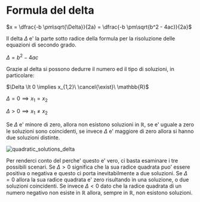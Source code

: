 # Formula del delta  

$x = \dfrac{-b \pm\sqrt{\Delta}}{2a} = \dfrac{-b \pm\sqrt{b^2 - 4ac}}{2a}$  

Il delta $\Delta$ e' la parte sotto radice della formula per la risoluzione delle equazioni di secondo grado.  

$\Delta = b^2 - 4ac$  

Grazie al delta si possono dedurre il numero ed il tipo di soluzioni, in particolare:  

$\Delta \lt 0 \implies x_{1,2}\ \cancel{\exist}\ \mathbb{R}$  

$\Delta = 0 \implies x_1 = x_2$  

$\Delta \gt 0 \implies x_1 \neq x_2$  

Se $\Delta$ e' minore di zero, allora non esistono soluzioni in $\mathbb{R}$, se e' uguale a zero le soluzioni sono coincidenti, se invece $\Delta$ e' maggiore di zero allora si hanno due soluzioni distinte.  

![quadratic_solutions_delta](https://user-images.githubusercontent.com/7195133/226113074-02896bc5-eb9d-47f6-8bad-95772c80a49c.jpg)  

Per renderci conto del perche' questo e' vero, ci basta esaminare i tre possibili scenari. Se $\Delta \gt 0$ significa che la sua radice quadrata puo' essere positiva o negativa e questo ci porta inevitabilmente a due soluzioni. Se $\Delta = 0$ allora la sua radice quadrata e' zero risultando in una soluzione, o due soluzioni coincidenti. Se invece $\Delta \lt 0$ dato che la radice quadrata di un numero negativo non esiste in $\mathbb{R}$ allora, sempre in $\mathbb{R}$, non esistono soluzioni.  
